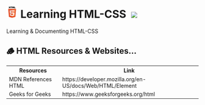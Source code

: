 # <img src="https://github.com/devicons/devicon/blob/master/icons/html5/html5-original-wordmark.svg" title="HTML5" alt="HTML5" width="30"/>&nbsp;Learning HTML-CSS &nbsp;![](https://img.shields.io/badge/-HTML-darkred?style=flat&logo=Html5&logoColor=white)&nbsp;
Learning & Documenting HTML-CSS

## 🪵 HTML Resources & Websites...

<table>
  <tr>
    <th>Resources</th>
    <th>Link</th>
  </tr>
  <tr>
    <td>MDN References HTML</td>
    <td>https://developer.mozilla.org/en-US/docs/Web/HTML/Element</td>
  </tr>
  <tr>
    <td>Geeks for Geeks</td>
    <td>https://www.geeksforgeeks.org/html</td>
</table>

